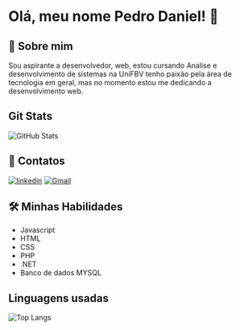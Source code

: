 
# Olá, meu nome Pedro Daniel! 👋


## 🚀 Sobre mim
Sou aspirante a desenvolvedor, web, estou cursando Analise e desenvolvimento de sistemas na UniFBV tenho paixão pela área de tecnologia em geral, mas no momento estou me dedicando a desenvolvimento web.

## Git Stats
![GitHub Stats](https://github-readme-stats.vercel.app/api?username=PedroF3rreira&theme=transparent&bg_color=000&border_color=30A3DC&show_icons=true&icon_color=30A3DC&title_color=30A3DCF&text_color=FFF)

## 🔗 Contatos

[![linkedin](https://img.shields.io/badge/linkedin-0A66C2?style=for-the-badge&logo=linkedin&logoColor=white)](https://www.linkedin.com/in/pedro-daniel-651a98295/)
[![Gmail](https://img.shields.io/badge/Gmail-d91427?style=for-the-badge&logo=gmail&logoColor=FFF)](mailto:pedro.edu1993@gmail.com)

## 🛠 Minhas Habilidades
- Javascript
- HTML 
- CSS
- PHP
- .NET 
- Banco de dados MYSQL

## Linguagens usadas
![Top Langs](https://github-readme-stats.vercel.app/api/top-langs/?username=PedroF3rreira&theme=transparent&bg_color=000&border_color=30A3DC&show_icons=true&icon_color=30A3DC&title_color=30A3DCF&text_color=FFF)
